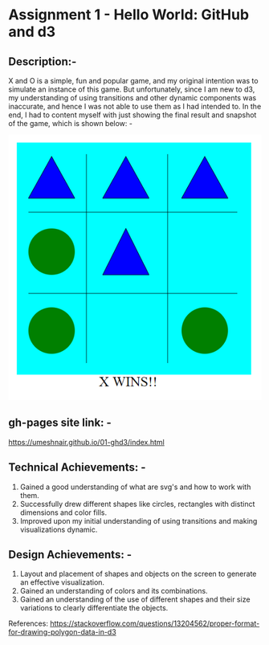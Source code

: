 Assignment 1 - Hello World: GitHub and d3  
===

Description:-
---
X and O is a simple, fun and popular game, and my original intention was to simulate an instance of this game. But unfortunately, since I am new to d3, my understanding of using transitions and other dynamic components was inaccurate, and hence I was not able to use them as I had intended to. In the end, I had to content myself with just showing the final result and snapshot of the game, which is shown below: -

![X and O_snapshot](XandO_snap.png)

gh-pages site link: -
---
https://umeshnair.github.io/01-ghd3/index.html

Technical Achievements: -
---
1. Gained a good understanding of what are svg's and how to work with them.
2. Successfully drew different shapes like circles, rectangles with distinct dimensions and color fills.
3. Improved upon my initial understanding of using transitions and making visualizations dynamic.

Design Achievements: -
---
1. Layout and placement of shapes and objects on the screen to generate an effective visualization.
2. Gained an understanding of colors and its combinations.
3. Gained an understanding of the use of different shapes and their size variations to clearly differentiate the objects.

References:
https://stackoverflow.com/questions/13204562/proper-format-for-drawing-polygon-data-in-d3
